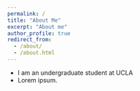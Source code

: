 ```yaml
---
permalink: /
title: "About Me"
excerpt: "About me"
author_profile: true
redirect_from: 
  - /about/
  - /about.html
---
```


+ I am an undergraduate student at UCLA
+ Lorem ipsum.
